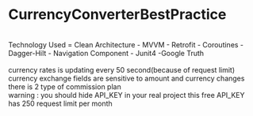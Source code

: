 # CurrencyConverterBestPractice

<br />
Technology Used = Clean Architecture - MVVM - Retrofit - Coroutines - Dagger-Hilt - Navigation Component - Junit4 -Google Truth <br />
<br />
currency rates is updating every 50 second(because of request limit)
<br />
currency exchange fields are sensitive to  amount and currency changes 
there is 2 type of commission plan
<br />
warning : you should hide API_KEY in your real project
this free API_KEY has 250 request limit per month

<br />



<br />
<br />




